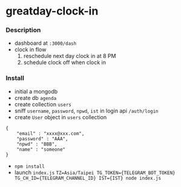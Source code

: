 # greatday-clock-in

### Description
* dashboard at `:3000/dash`
* clock in flow
    1. reschedule next day clock in at 8 PM
    2. schedule clock off when clock in

### Install
* initial a mongodb
* create db `agenda`
* create collection `users`
* sniff `username`, `password`, `npwd`, `ist` in login api `/auth/login` 
* create `User` object in `users` collection
``` json=
{
    "email" : "xxxx@xxx.com",
    "password" : "AAA",
    "npwd" : "BBB",
    "name" : "someone"
}
```
* `npm install`
* launch `index.js` `TZ=Asia/Taipei TG_TOKEN={TELEGRAM_BOT_TOKEN} TG_CH_ID={TELEGRAM_CHANNEL_ID} IST={IST} node index.js`
